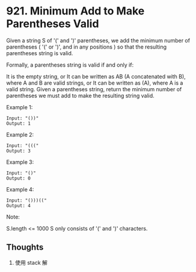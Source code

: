 # 921. Minimum Add to Make Parentheses Valid

Given a string S of '(' and ')' parentheses, we add the minimum number of parentheses ( '(' or ')', and in any positions ) so that the resulting parentheses string is valid.

Formally, a parentheses string is valid if and only if:

It is the empty string, or
It can be written as AB (A concatenated with B), where A and B are valid strings, or
It can be written as (A), where A is a valid string.
Given a parentheses string, return the minimum number of parentheses we must add to make the resulting string valid.

Example 1:

```
Input: "())"
Output: 1
```

Example 2:

```
Input: "((("
Output: 3
```

Example 3:

```
Input: "()"
Output: 0
```

Example 4:

```
Input: "()))(("
Output: 4
```

Note:

S.length <= 1000
S only consists of '(' and ')' characters.

## Thoughts

1. 使用 stack 解
